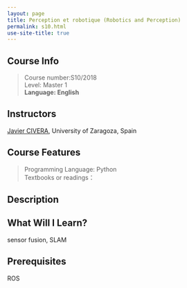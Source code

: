 ```yaml
---
layout: page
title: Perception et robotique (Robotics and Perception)
permalink: s10.html
use-site-title: true
---
```


## Course Info
> Course number:S10/2018<br/>
Level: Master 1<br/>
**Language: English**

## Instructors

[Javier CIVERA](http://webdiis.unizar.es/~jcivera/), University of Zaragoza, Spain

## Course Features
> Programming Language: Python<br/>
Textbooks or readings：

## Description

## What Will I Learn?

sensor fusion, SLAM

## Prerequisites

ROS